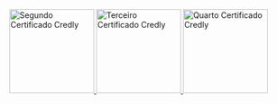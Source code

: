 <a href="https://www.credly.com/earner/earned/badge/d90b0a88-8b2e-4551-a132-78bec213db55" target="blank">
  <img src="https://images.credly.com/size/680x680/images/1fdfeaeb-e61c-4450-bdfe-a07bd4e715df/image.png" alt="Segundo Certificado Credly" width="150" />

<a href="https://www.credly.com/badges/d4d72879-08bf-42f5-855f-02cf0547c9c5" target="blank">
  <img src="https://images.credly.com/size/680x680/images/e090c1e1-dbd4-40f8-bbb3-93cc07884d7f/image.png" alt="Terceiro Certificado Credly" width="150" />
</a>
<a href="https://www.credly.com/badges/68a5e05d-7561-4f9b-89d9-d2b8650d2768" target="blank">
  <img src="https://images.credly.com/size/680x680/images/b93bf373-3da6-4ada-9879-a0c39d6a11f8/image.png" alt="Quarto Certificado Credly" width="150" />
</a>
